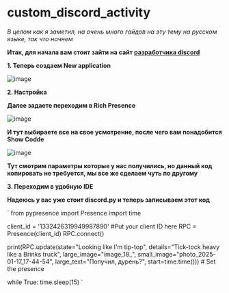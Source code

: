 # custom_discord_activity

_В целом как я заметил, на очень много гайдов на эту тему на русском языке, так что начнем_


**Итак, для начала вам стоит зайти на сайт [разработчика discord](https://discord.com/developers/applications)**

**1. Теперь создаем New application**

 ![image](https://github.com/user-attachments/assets/1bdc5155-3e98-4f50-9e7f-6b7e1024f759)


**2. Настройка**

**Далее задаете переходим в Rich Presence**

![image](https://github.com/user-attachments/assets/0d3ca9f3-8a10-4bbe-9a62-be42501fd154)

**И тут выбираете все на свое усмотрение, после чего вам понадобится Show Codde**

![image](https://github.com/user-attachments/assets/560a839c-8b9f-4b42-beb2-75b6255def45)

**Тут смотрим параметры которые у нас получились, но данный код копировать не требуется, мы все же сделаем чуть по другому**

**3. Переходим в удобную IDE**

**Надеюсь у вас уже стоит discord.py и теперь записываем этот код** 


` from pypresence import Presence
import time

client_id = '1332426319949987890' #Put your client ID here
RPC = Presence(client_id)
RPC.connect()

print(RPC.update(state="Looking like I'm tip-top", details="Tick-tock heavy like a Brinks truck", large_image="image_18_", small_image="photo_2025-01-17_17-44-54", large_text="Получил, дурень?", start=time.time()))  # Set the presence

while True:
    time.sleep(15) `
